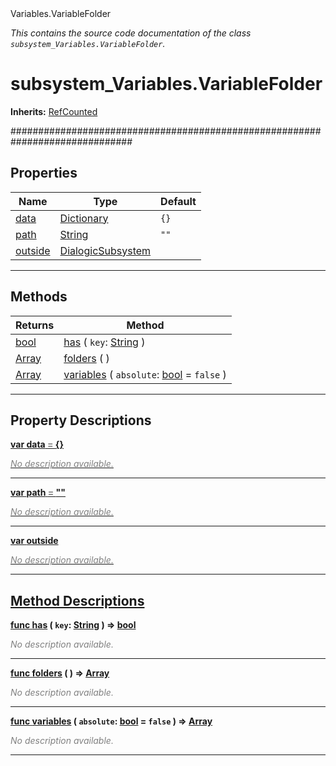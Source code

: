 
<div class="header-banner purple">
<div class="header-label purple">Variables.VariableFolder</div>
</div>

*This contains the source code documentation of the class `subsystem_Variables.VariableFolder`.*
        
# subsystem_Variables.VariableFolder
**Inherits:** [RefCounted](https://docs.godotengine.org/en/latest/classes/class_refcounted.html#class-refcounted)

##############################################################################
## Properties
Name | Type | Default 
--- | --- | --- 
[<span class="hljs-title">data</span>](#property-data) | [Dictionary](https://docs.godotengine.org/en/latest/classes/class_dictionary.html#class-dictionary) |  `{}` 
[<span class="hljs-title">path</span>](#property-path) | [String](https://docs.godotengine.org/en/latest/classes/class_string.html#class-string) |  `""` 
[<span class="hljs-title">outside</span>](#property-outside) | [DialogicSubsystem](class_dialogicsubsystem.md) |   
--- 

## Methods
Returns | Method 
--- | --- 
<span class="hljs-attribute">[bool](https://docs.godotengine.org/en/latest/classes/class_bool.html#class-bool)</span> | [<span class="hljs-title">has</span>](#method-has) ( `key`: [String](https://docs.godotengine.org/en/latest/classes/class_string.html#class-string) ) 
<span class="hljs-attribute">[Array](https://docs.godotengine.org/en/latest/classes/class_array.html#class-array)</span> | [<span class="hljs-title">folders</span>](#method-folders) ( ) 
<span class="hljs-attribute">[Array](https://docs.godotengine.org/en/latest/classes/class_array.html#class-array)</span> | [<span class="hljs-title">variables</span>](#method-variables) ( `absolute`: [bool](https://docs.godotengine.org/en/latest/classes/class_bool.html#class-bool) = `false` ) 
--- 
## Property Descriptions



<a class="header" id="property-data" href="#property-data">**<span class="hljs-attribute">var</span> <span class="hljs-title">data</span> <span style = "color: gray"> = </span> {}** 



 <span style = "color: gray">*No description available.*</span> 

---



<a class="header" id="property-path" href="#property-path">**<span class="hljs-attribute">var</span> <span class="hljs-title">path</span> <span style = "color: gray"> = </span> ""** 



 <span style = "color: gray">*No description available.*</span> 

---



<a class="header" id="property-outside" href="#property-outside">**<span class="hljs-attribute">var</span> <span class="hljs-title">outside</span>** 



 <span style = "color: gray">*No description available.*</span> 

---

## Method Descriptions



<a class="header" id="method-has" href="#method-has">**<span class="hljs-attribute">func</span> [<span class="hljs-title">has</span>](#method-has) ( `key`: [String](https://docs.godotengine.org/en/latest/classes/class_string.html#class-string) )</a>  ⇒ <span class="hljs-attribute">[bool](https://docs.godotengine.org/en/latest/classes/class_bool.html#class-bool)</span>** 



 <span style = "color: gray">*No description available.*</span> 

---



<a class="header" id="method-folders" href="#method-folders">**<span class="hljs-attribute">func</span> [<span class="hljs-title">folders</span>](#method-folders) ( )</a>  ⇒ <span class="hljs-attribute">[Array](https://docs.godotengine.org/en/latest/classes/class_array.html#class-array)</span>** 



 <span style = "color: gray">*No description available.*</span> 

---



<a class="header" id="method-variables" href="#method-variables">**<span class="hljs-attribute">func</span> [<span class="hljs-title">variables</span>](#method-variables) ( `absolute`: [bool](https://docs.godotengine.org/en/latest/classes/class_bool.html#class-bool) = `false` )</a>  ⇒ <span class="hljs-attribute">[Array](https://docs.godotengine.org/en/latest/classes/class_array.html#class-array)</span>** 



 <span style = "color: gray">*No description available.*</span> 

---

